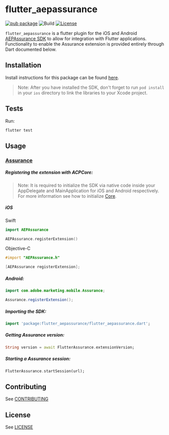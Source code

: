 # flutter_aepassurance

[![pub package](https://img.shields.io/pub/v/flutter_aepassurance.svg)](https://pub.dartlang.org/packages/flutter_aepassurance) ![Build](https://github.com/adobe/flutter_aepassurance/workflows/Dart%20Unit%20Tests%20+%20Android%20Build%20+%20iOS%20Build/badge.svg) [![License](https://img.shields.io/badge/License-Apache%202.0-blue.svg)](https://opensource.org/licenses/Apache-2.0)

`flutter_aepassurance` is a flutter plugin for the iOS and Android [AEPAssurance SDK](https://aep-sdks.gitbook.io/docs/using-mobile-extensions/adobe-experience-platform-assurance) to allow for integration with Flutter applications. Functionality to enable the Assurance extension is provided entirely through Dart documented below.

## Installation

Install instructions for this package can be found [here](https://pub.dev/packages/flutter_aepassurance/install).

> Note: After you have installed the SDK, don't forget to run `pod install` in your `ios` directory to link the libraries to your Xcode project.

## Tests

Run:

```bash
flutter test
```

## Usage
### [Assurance](https://aep-sdks.gitbook.io/docs/using-mobile-extensions/adobe-experience-platform-assurance)

##### Registering the extension with ACPCore:

 > Note: It is required to initialize the SDK via native code inside your AppDelegate and MainApplication for iOS and Android respectively. For more information see how to initialize [Core](https://aep-sdks.gitbook.io/docs/getting-started/initialize-the-sdk).

 ##### **iOS**
Swift
 ```swift
import AEPAssurance

AEPAssurance.registerExtension()
 ```
Objective-C
 ```objective-c
#import "AEPAssurance.h"

[AEPAssurance registerExtension];
 ```

 ##### **Android:**
 ```java
import com.adobe.marketing.mobile.Assurance;

Assurance.registerExtension();
 ```

##### Importing the SDK:
```dart
import 'package:flutter_aepassurance/flutter_aepassurance.dart';
```

##### Getting Assurance version:
 ```dart
String version = await FlutterAssurance.extensionVersion;
 ```

##### Starting a Assurance session:
 ```dart
FlutterAssurance.startSession(url);
 ```


## Contributing
See [CONTRIBUTING](CONTRIBUTING.md)

## License
See [LICENSE](LICENSE)

